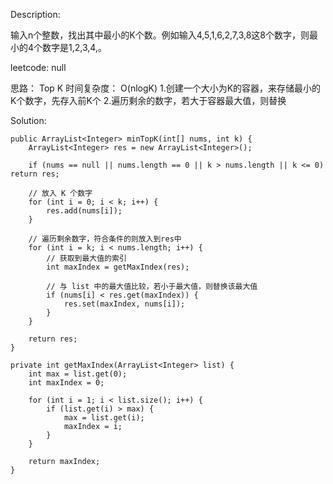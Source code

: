 Description:

输入n个整数，找出其中最小的K个数。例如输入4,5,1,6,2,7,3,8这8个数字，则最小的4个数字是1,2,3,4,。

leetcode: null

思路： 
Top K 
时间复杂度： O(nlogK)
1.创建一个大小为K的容器，来存储最小的K个数字，先存入前K个
2.遍历剩余的数字，若大于容器最大值，则替换

Solution:

```
public ArrayList<Integer> minTopK(int[] nums, int k) {
    ArrayList<Integer> res = new ArrayList<Integer>();

    if (nums == null || nums.length == 0 || k > nums.length || k <= 0) return res;

    // 放入 K 个数字 
    for (int i = 0; i < k; i++) {
        res.add(nums[i]);
    }

    // 遍历剩余数字，符合条件的则放入到res中
    for (int i = k; i < nums.length; i++) {
        // 获取到最大值的索引
        int maxIndex = getMaxIndex(res);

        // 与 list 中的最大值比较，若小于最大值，则替换该最大值
        if (nums[i] < res.get(maxIndex)) {
            res.set(maxIndex, nums[i]);
        }
    }

    return res;
}

private int getMaxIndex(ArrayList<Integer> list) {
    int max = list.get(0);
    int maxIndex = 0;

    for (int i = 1; i < list.size(); i++) { 
        if (list.get(i) > max) {
            max = list.get(i);
            maxIndex = i;
        }
    }

    return maxIndex;
}
```